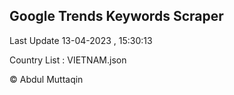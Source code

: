 

## Google Trends Keywords Scraper 
 
Last Update 13-04-2023 , 15:30:13

Country List :
VIETNAM.json



© Abdul Muttaqin 

